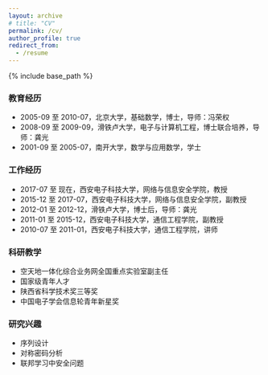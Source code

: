 ```yaml
---
layout: archive
# title: "CV"
permalink: /cv/
author_profile: true
redirect_from:
  - /resume
---
```

{% include base_path %}

### 教育经历

* 2005-09 至 2010-07，北京大学，基础数学，博士，导师：冯荣权
* 2008-09 至 2009-09，滑铁卢大学，电子与计算机工程，博士联合培养，导师：龚光
* 2001-09 至 2005-07，南开大学，数学与应用数学，学士

### 工作经历

* 2017-07 至 现在，西安电子科技大学，网络与信息安全学院，教授
* 2015-12 至 2017-07，西安电子科技大学，网络与信息安全学院，副教授
* 2012-01 至 2012-12，滑铁卢大学，博士后，导师：龚光
* 2011-01 至 2015-12，西安电子科技大学，通信工程学院，副教授
* 2010-07 至 2011-01，西安电子科技大学，通信工程学院，讲师

### 科研教学

* 空天地一体化综合业务网全国重点实验室副主任
* 国家级青年人才
* 陕西省科学技术奖三等奖
* 中国电子学会信息轮青年新星奖

### 研究兴趣

* 序列设计
* 对称密码分析
* 联邦学习中安全问题
